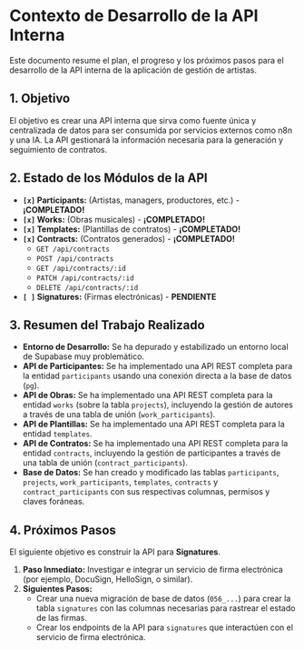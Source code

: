 # Contexto de Desarrollo de la API Interna

Este documento resume el plan, el progreso y los próximos pasos para el desarrollo de la API interna de la aplicación de gestión de artistas.

## 1. Objetivo

El objetivo es crear una API interna que sirva como fuente única y centralizada de datos para ser consumida por servicios externos como n8n y una IA. La API gestionará la información necesaria para la generación y seguimiento de contratos.

## 2. Estado de los Módulos de la API

*   **`[x]` Participants:** (Artistas, managers, productores, etc.) - **¡COMPLETADO!**
*   **`[x]` Works:** (Obras musicales) - **¡COMPLETADO!**
*   **`[x]` Templates:** (Plantillas de contratos) - **¡COMPLETADO!**
*   **`[x]` Contracts:** (Contratos generados) - **¡COMPLETADO!**
    *   `GET /api/contracts`
    *   `POST /api/contracts`
    *   `GET /api/contracts/:id`
    *   `PATCH /api/contracts/:id`
    *   `DELETE /api/contracts/:id`
*   **`[ ]` Signatures:** (Firmas electrónicas) - **PENDIENTE**

## 3. Resumen del Trabajo Realizado

*   **Entorno de Desarrollo:** Se ha depurado y estabilizado un entorno local de Supabase muy problemático.
*   **API de Participantes:** Se ha implementado una API REST completa para la entidad `participants` usando una conexión directa a la base de datos (`pg`).
*   **API de Obras:** Se ha implementado una API REST completa para la entidad `works` (sobre la tabla `projects`), incluyendo la gestión de autores a través de una tabla de unión (`work_participants`).
*   **API de Plantillas:** Se ha implementado una API REST completa para la entidad `templates`.
*   **API de Contratos:** Se ha implementado una API REST completa para la entidad `contracts`, incluyendo la gestión de participantes a través de una tabla de unión (`contract_participants`).
*   **Base de Datos:** Se han creado y modificado las tablas `participants`, `projects`, `work_participants`, `templates`, `contracts` y `contract_participants` con sus respectivas columnas, permisos y claves foráneas.

## 4. Próximos Pasos

El siguiente objetivo es construir la API para **Signatures**.

1.  **Paso Inmediato:** Investigar e integrar un servicio de firma electrónica (por ejemplo, DocuSign, HelloSign, o similar).
2.  **Siguientes Pasos:**
    *   Crear una nueva migración de base de datos (`056_...`) para crear la tabla `signatures` con las columnas necesarias para rastrear el estado de las firmas.
    *   Crear los endpoints de la API para `signatures` que interactúen con el servicio de firma electrónica.
